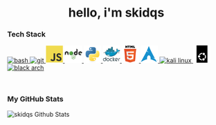 <h1 align="center">hello, i'm skidqs</h1>

<h3 align="left"><b>Tech Stack</b></h3>
<p align="left"> 
  <a href="https://www.gnu.org/software/bash/" target="_blank" rel="noreferrer"> 
    <img src="https://www.vectorlogo.zone/logos/gnu_bash/gnu_bash-icon.svg" alt="bash" width="40" height="40"/> 
  </a>
  <a href="https://git-scm.com/" target="_blank" rel="noreferrer"> 
    <img src="https://www.vectorlogo.zone/logos/git-scm/git-scm-icon.svg" alt="git" width="40" height="40"/> 
  </a>
  <a href="https://developer.mozilla.org/en-US/docs/Web/JavaScript" target="_blank" rel="noreferrer"> 
    <img src="https://raw.githubusercontent.com/devicons/devicon/master/icons/javascript/javascript-original.svg" alt="javascript" width="40" height="40"/> 
  </a>
  <a href="https://nodejs.org" target="_blank" rel="noreferrer"> 
    <img src="https://raw.githubusercontent.com/devicons/devicon/master/icons/nodejs/nodejs-original-wordmark.svg" alt="nodejs" width="40" height="40"/> 
  </a>
  <a href="https://www.python.org" target="_blank" rel="noreferrer"> 
    <img src="https://raw.githubusercontent.com/devicons/devicon/master/icons/python/python-original.svg" alt="python" width="40" height="40"/> 
  </a>
  <a href="https://www.docker.com/" target="_blank" rel="noreferrer"> 
    <img src="https://raw.githubusercontent.com/devicons/devicon/master/icons/docker/docker-original-wordmark.svg" alt="docker" width="40" height="40"/> 
  </a>
  <a href="https://www.w3.org/html/" target="_blank" rel="noreferrer"> 
    <img src="https://raw.githubusercontent.com/devicons/devicon/master/icons/html5/html5-original-wordmark.svg" alt="html5" width="40" height="40"/> 
  </a>
  <a href="https://archlinux.org/" target="_blank" rel="noreferrer"> 
    <img src="https://raw.githubusercontent.com/devicons/devicon/master/icons/archlinux/archlinux-original.svg" alt="arch linux" width="40" height="40"/> 
  </a>
  <a href="https://www.kali.org/" target="_blank" rel="noreferrer"> 
    <img src="https://www.kali.org/images/kali-logo.svg" alt="kali linux" width="40" height="40"/> 
  </a>
  <a href="https://ubuntu.com/" target="_blank" rel="noreferrer"> 
    <img src="https://raw.githubusercontent.com/devicons/devicon/master/icons/ubuntu/ubuntu-plain.svg" alt="ubuntu" width="40" height="40"/> 
  </a>
  <a href="https://blackarch.org/" target="_blank" rel="noreferrer"> 
    <img src="https://blackarch.org/images/logo.png" alt="black arch" width="40" height="40"/> 
  </a>
</p>

<br/>

<h3 align="left"><b>My GitHub Stats</b></h3>
<p align="left">
  <img src="https://github-readme-stats.vercel.app/api?username=skidqs&show_icons=true&hide_border=false&title_color=1D4ED8&text_color=3B82F6&icon_color=3B82F6&ring_color=1D4ED8&bg_color=00000000&count_private=true&hide_rank=false&card_width=400&title=skidqs%20Github%20Stats" alt="skidqs Github Stats" width="480"/>
</p>

